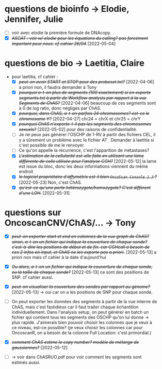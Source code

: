 # questions de bioinfo -> Elodie, Jennifer, Julie
* [ ] voir avec elodie la première formule de DNAcopy.
* [X] ~~*ASCAT : voir w/ elodie pour les équations du calling? pas forcément important pour nous. cf cahier 26/04*~~ [2022-05-04]
# questions de bio -> Laetitia, Claire
- pour laetitia, cf cahier :
    - [X] ~~*peut-on avoir START et STOP pour des probeset.txt?*~~ [2022-04-06] a priori non, il faudra demander à Tony
    - [X] ~~*pourquoi a-t-on plus de segments (100 exactement) si on exporte segments.txt à partir de Workflow analysis par rapport à la vue Segments de ChAS?*~~ [2022-04-06] beaucoup de ces segments sont à 0 de log ratio, donc négligés par ChAS.
    * [X] ~~*pourquoi, dans ChAS, a-t-on parfois 24 chromosomes? est-ce le chromosome Y?*~~ [2022-04-27] chr24 = chrX et chr25 = chrY
    * [X] ~~*pourquoi ChAS n'exporte-t-il pas les segments des chromosomes sexuels?*~~ [2022-05-02] pour des raisons de confidentialité.
    * [ ] Je ne peux pas générer l'OSCHP de 1-RV à partir des fichiers CEL, il y a sûrement un problème avec le fichier AT . Demander à laetitia si c'est possible de me le renvoyer
    * [ ] Ce qu'on appelle la récurrence, c'est l'apparition de métastases?
    * [X] ~~*L'estimation de la cellularité est-elle faite en utilisant une lame différente de celle utilisée pour l'analyse CGH?*~~ [2022-05-12] la lame est issue du bloc, donc les deux informations viennent du même endroit
    * [X] ~~*le logiciel propriétaire d'affymétrix est-il bien `OncoScan Console 1.3` ?*~~ [2022-05-23] Non, c'est ChAS.
    * [X] ~~*qu'est-ce qu'une perte hétérozygote/homozygote? C'est différent d'une LOH.*~~ [2022-05-31] 
# questions sur OncoscanCNV/ChAS/... -> Tony
* [X] ~~*peut-on exporter start et end en colonnes de la vue graph de ChAS? sinon, a-t-on un fichier qui indique la couverture de chaque sonde? c'est-à-dire les positions de début et de fin. car CGHcall a besoin de ces 2 infos en input, et ChAS ne les exporte pas a priori.*~~ [2022-05-13] a priori non mais cf cahier à la date d'aujourd'hui
* [X] ~~*Ou alors, a-t-on un fichier qui indique la couverture de chaque sonde, ou la taille de chaque sonde?*~~ [2022-05-13] ce sont des positions de SNP. cf cahier aussi.
* [X] ~~*peut-on visualiser la couverture des sondes par rapport au génome?*~~ [2022-05-13] -> oui car on a les positions de SNP pour chaque sonde.
* [ ] On peut exporter les données des segments à partir de la vue interne de ChAS, mais c'est fastidieux car il faut traiter chaque échantillon individuellement. Dans l'analysis setup, on peut générer en batch un fichier qui contient tous les segments des OSCHP qu'on lui donne -> plus rapide. J'aimerais bien pouvoir choisir les colonnes que je veux à ce niveau, est-ce possible? (je veux choisir les colonnes car pour OncoscanR, on a besoin de la colonne Full Location: c'est primordial.)
* [X] ~~*comment ChAS estime le copy number? modèle de mélange de gaussiennes?*~~ [2022-05-12]
* [ ] -> voir dans ChASRUO.pdf pour voir comment les segments sont estimés aussi.

